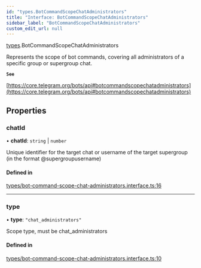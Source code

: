 ```yaml
---
id: "types.BotCommandScopeChatAdministrators"
title: "Interface: BotCommandScopeChatAdministrators"
sidebar_label: "BotCommandScopeChatAdministrators"
custom_edit_url: null
---
```


[types](../modules/types.md).BotCommandScopeChatAdministrators

Represents the scope of bot commands, covering all administrators of a specific
group or supergroup chat.

**`See`**

[https://core.telegram.org/bots/api#botcommandscopechatadministrators](https://core.telegram.org/bots/api#botcommandscopechatadministrators)

## Properties

### chatId

• **chatId**: `string` \| `number`

Unique identifier for the target chat or username of the target supergroup (in
the format @supergroupusername)

#### Defined in

[types/bot-command-scope-chat-administrators.interface.ts:16](https://github.com/DeityLamb/telegramjs/blob/32b4cca/packages/common/lib/interfaces/types/bot-command-scope-chat-administrators.interface.ts#L16)

___

### type

• **type**: ``"chat_administrators"``

Scope type, must be chat_administrators

#### Defined in

[types/bot-command-scope-chat-administrators.interface.ts:10](https://github.com/DeityLamb/telegramjs/blob/32b4cca/packages/common/lib/interfaces/types/bot-command-scope-chat-administrators.interface.ts#L10)
